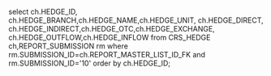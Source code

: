 select ch.HEDGE_ID, 
        ch.HEDGE_BRANCH,ch.HEDGE_NAME,ch.HEDGE_UNIT, ch.HEDGE_DIRECT, 
        ch.HEDGE_INDIRECT,ch.HEDGE_OTC,ch.HEDGE_EXCHANGE, 
        ch.HEDGE_OUTFLOW,ch.HEDGE_INFLOW from CRS_HEDGE ch,REPORT_SUBMISSION rm 
         where rm.SUBMISSION_ID=ch.REPORT_MASTER_LIST_ID_FK and rm.SUBMISSION_ID='10' order by ch.HEDGE_ID;
